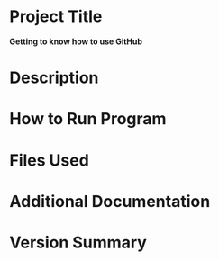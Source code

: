 # Project Title
**Getting to know how to use GitHub**
# Description
# How to Run Program
# Files Used 
# Additional Documentation
# Version Summary
